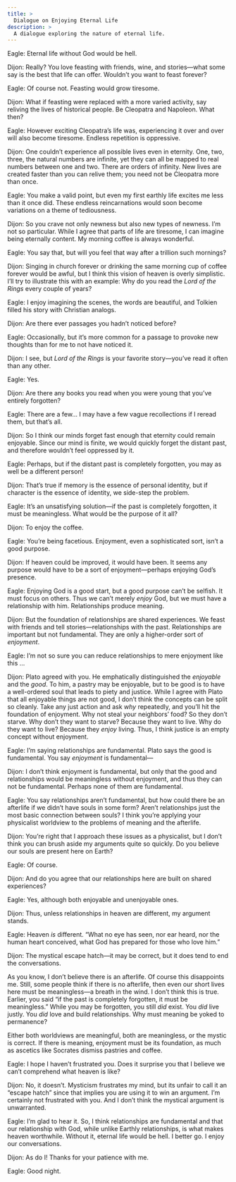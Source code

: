 ```yaml
---
title: >
  Dialogue on Enjoying Eternal Life
description: >
  A dialogue exploring the nature of eternal life.
---
```


<span class="sc">Eagle:</span> Eternal life without God would be hell.

<span class="sc">Dijon:</span> Really? You love feasting with friends, wine, and stories—what some say is the best that life can offer. Wouldn’t you want to feast forever?

<span class="sc">Eagle:</span> Of course not. Feasting would grow tiresome.

<span class="sc">Dijon:</span> What if feasting were replaced with a more varied activity, say reliving the lives of historical people. Be Cleopatra and Napoleon. What then?

<span class="sc">Eagle:</span> However exciting Cleopatra’s life was, experiencing it over and over will also become tiresome. Endless repetition is oppressive.

<span class="sc">Dijon:</span> One couldn’t experience all possible lives even in eternity. One, two, three, the natural numbers are infinite, yet they can all be mapped to real numbers between one and two. There are orders of infinity. New lives are created faster than you can relive them; you need not be Cleopatra more than once.

<span class="sc">Eagle:</span> You make a valid point, but even my first earthly life excites me less than it once did. These endless reincarnations would soon become variations on a theme of tediousness.

<span class="sc">Dijon:</span> So you crave not only newness but also new types of newness. I’m not so particular. While I agree that parts of life are tiresome, I can imagine being eternally content. My morning coffee is always wonderful.

<span class="sc">Eagle:</span> You say that, but will you feel that way after a trillion such mornings?

<span class="sc">Dijon:</span> Singing in church forever or drinking the same morning cup of coffee forever would be awful, but I think this vision of heaven is overly simplistic. I’ll try to illustrate this with an example: Why do you read the _Lord of the Rings_ every couple of years?

<span class="sc">Eagle:</span> I enjoy imagining the scenes, the words are beautiful, and Tolkien filled his story with Christian analogs.

<span class="sc">Dijon:</span> Are there ever passages you hadn’t noticed before?

<span class="sc">Eagle:</span> Occasionally, but it’s more common for a passage to provoke new thoughts than for me to not have noticed it.

<span class="sc">Dijon:</span> I see, but _Lord of the Rings_ is your favorite story—you’ve read it often than any other.

<span class="sc">Eagle:</span> Yes.

<span class="sc">Dijon:</span> Are there any books you read when you were young that you’ve entirely forgotten?

<span class="sc">Eagle:</span> There are a few… I may have a few vague recollections if I reread them, but that’s all.

<span class="sc">Dijon:</span> So I think our minds forget fast enough that eternity could remain enjoyable. Since our mind is finite, we would quickly forget the distant past, and therefore wouldn’t feel oppressed by it.

<span class="sc">Eagle:</span> Perhaps, but if the distant past is completely forgotten, you may as well be a different person!

<span class="sc">Dijon:</span> That’s true if memory is the essence of personal identity, but if character is the essence of identity, we side-step the problem.

<span class="sc">Eagle:</span> It’s an unsatisfying solution—if the past is completely forgotten, it must be meaningless. What would be the purpose of it all?

<span class="sc">Dijon:</span> To enjoy the coffee.

<span class="sc">Eagle:</span> You’re being facetious. Enjoyment, even a sophisticated sort, isn’t a good purpose.

<span class="sc">Dijon:</span> If heaven could be improved, it would have been. It seems any purpose would have to be a sort of enjoyment—perhaps enjoying God’s presence.

<span class="sc">Eagle:</span> Enjoying God is a good start, but a good purpose can’t be selfish. It must focus on others. Thus we can’t merely _enjoy_ God, but we must have a relationship with him. Relationships produce meaning.

<span class="sc">Dijon:</span> But the foundation of relationships are shared experiences. We feast with friends and tell stories—relationships with the past. Relationships are important but not fundamental. They are only a higher-order sort of _enjoyment_.

<span class="sc">Eagle:</span> I’m not so sure you can reduce relationships to mere enjoyment like this …

<span class="sc">Dijon:</span> Plato agreed with you. He emphatically distinguished the _enjoyable_ and the _good_. To him, a pastry may be enjoyable, but to be good is to have a well-ordered soul that leads to piety and justice. While I agree with Plato that all enjoyable things are not good, I don’t think the concepts can be split so cleanly. Take any just action and ask _why_ repeatedly, and you’ll hit the foundation of enjoyment. Why not steal your neighbors’ food? So they don’t starve. Why don’t they want to starve? Because they want to live. Why do they want to live? Because they _enjoy_ living. Thus, I think justice is an empty concept without enjoyment.

<span class="sc">Eagle:</span> I’m saying relationships are fundamental. Plato says the good is fundamental. You say _enjoyment_ is fundamental—

<span class="sc">Dijon:</span> I don’t think enjoyment is fundamental, but only that the good and relationships would be meaningless without enjoyment, and thus they can not be fundamental. Perhaps none of them are fundamental.

<span class="sc">Eagle:</span> You say relationships aren’t fundamental, but how could there be an afterlife if we didn’t have souls in some form? Aren’t relationships just the most basic connection between souls? I think you’re applying your physicalist worldview to the problems of meaning and the afterlife.

<span class="sc">Dijon:</span> You’re right that I approach these issues as a physicalist, but I don’t think you can brush aside my arguments quite so quickly. Do you believe our souls are present here on Earth?

<span class="sc">Eagle:</span> Of course.

<span class="sc">Dijon:</span> And do you agree that our relationships here are built on shared experiences?

<span class="sc">Eagle:</span> Yes, although both enjoyable and unenjoyable ones.

<span class="sc">Dijon:</span> Thus, unless relationships in heaven are different, my argument stands.

<span class="sc">Eagle:</span> Heaven _is_ different. “What no eye has seen, nor ear heard, nor the human heart conceived, what God has prepared for those who love him.”

<span class="sc">Dijon:</span> The mystical escape hatch—it may be correct, but it does tend to end the conversations.

As you know, I don’t believe there is an afterlife. Of course this disappoints me. Still, some people think if there is no afterlife, then even our short lives here must be meaningless—a breath in the wind. I don’t think this is true. Earlier, you said “if the past is completely forgotten, it must be meaningless.” While you may be forgotten, you still _did_ exist. You _did_ live justly. You _did_ love and build relationships. Why must meaning be yoked to permanence?

Either both worldviews are meaningful, both are meaningless, or the mystic is correct. If there is meaning, enjoyment must be its foundation, as much as ascetics like Socrates dismiss pastries and coffee.

<span class="sc">Eagle:</span> I hope I haven’t frustrated you. Does it surprise you that I believe we can’t comprehend what heaven is like?

<span class="sc">Dijon:</span> No, it doesn’t. Mysticism frustrates my mind, but its unfair to call it an “escape hatch” since that implies you are using it to win an argument. I’m certainly not frustrated with you. And I don’t think the mystical argument is unwarranted.

<span class="sc">Eagle:</span> I’m glad to hear it. So, I think relationships are fundamental and that our relationship with God, while unlike Earthly relationships, is what makes heaven worthwhile. Without it, eternal life would be hell. I better go. I enjoy our conversations.

<span class="sc">Dijon:</span> As do I! Thanks for your patience with me.

<span class="sc">Eagle:</span> Good night.
